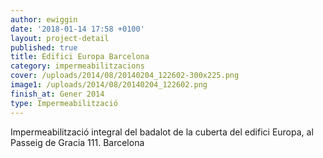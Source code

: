 ```yaml
---
author: ewiggin
date: '2018-01-14 17:58 +0100'
layout: project-detail
published: true
title: Edifici Europa Barcelona
category: impermeabilitzacions
cover: /uploads/2014/08/20140204_122602-300x225.png
image1: /uploads/2014/08/20140204_122602.png
finish_at: Gener 2014
type: Impermeabilització
---
```

Impermeabilització integral del badalot de la cuberta del edifici Europa, al Passeig de Gracia 111. Barcelona

